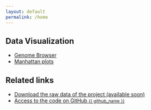 ```yaml
---
layout: default
permalink: /home
---
```


<!-- PICTURE HERE -->

## Data Visualization
- <a class="page-link" href="https://ladyson1806.github.io/piQTL/genome_browser">Genome Browser</a>              
- <a class="page-link" href="https://ladyson1806.github.io/piQTL/manhattan">Manhattan plots</a> 

## Related links
- <a href="{{ site.bioproject_url }}">Download the raw data of the project (available soon)</a>
- <a href="{{ site.github.repository_url }}">Access to the code on GitHub <small>{{ github_name }}</small></a>
